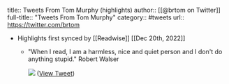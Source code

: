 title:: Tweets From Tom Murphy (highlights)
author:: [[@brtom on Twitter]]
full-title:: "Tweets From Tom Murphy"
category:: #tweets
url:: https://twitter.com/brtom

- Highlights first synced by [[Readwise]] [[Dec 20th, 2022]]
	- "When I read, I am a harmless, nice and quiet person and I don't do anything stupid." Robert Walser 
	  
	  ![](https://pbs.twimg.com/media/FGlTivIWYAgiggl.jpg) ([View Tweet](https://twitter.com/brtom/status/1470798659977678850))